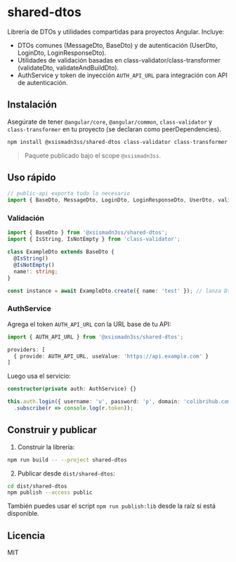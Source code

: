 # shared-dtos

Librería de DTOs y utilidades compartidas para proyectos Angular. Incluye:

- DTOs comunes (MessageDto, BaseDto) y de autenticación (UserDto, LoginDto, LoginResponseDto).
- Utilidades de validación basadas en class-validator/class-transformer (validateDto, validateAndBuildDto).
- AuthService y token de inyección `AUTH_API_URL` para integración con API de autenticación.

## Instalación

Asegúrate de tener `@angular/core`, `@angular/common`, `class-validator` y `class-transformer` en tu proyecto (se declaran como peerDependencies).

```bash
npm install @xsismadn3ss/shared-dtos class-validator class-transformer
```

> Paquete publicado bajo el scope `@xsismadn3ss`.

## Uso rápido

```ts
// public-api exporta todo lo necesario
import { BaseDto, MessageDto, LoginDto, LoginResponseDto, UserDto, validateDto, validateAndBuildDto, AuthService, AUTH_API_URL } from '@xsismadn3ss/shared-dtos';
```

### Validación

```ts
import { BaseDto } from '@xsismadn3ss/shared-dtos';
import { IsString, IsNotEmpty } from 'class-validator';

class ExampleDto extends BaseDto {
  @IsString()
  @IsNotEmpty()
  name!: string;
}

const instance = await ExampleDto.create({ name: 'test' }); // lanza DtoValidationError si hay errores
```

### AuthService

Agrega el token `AUTH_API_URL` con la URL base de tu API:

```ts
import { AUTH_API_URL } from '@xsismadn3ss/shared-dtos';

providers: [
  { provide: AUTH_API_URL, useValue: 'https://api.example.com' }
]
```

Luego usa el servicio:

```ts
constructor(private auth: AuthService) {}

this.auth.login({ username: 'u', password: 'p', domain: 'colibrihub.com' })
  .subscribe(r => console.log(r.token));
```

## Construir y publicar

1. Construir la librería:

```bash
npm run build -- --project shared-dtos
```

2. Publicar desde `dist/shared-dtos`:

```bash
cd dist/shared-dtos
npm publish --access public
```

También puedes usar el script `npm run publish:lib` desde la raíz si está disponible.

## Licencia

MIT
